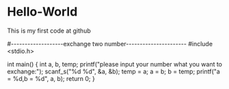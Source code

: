 # Hello-World
This is my first code at github

#-------------------exchange two number----------------------
#include <stdio.h>

int main() 
{ 
	int a, b, temp;
	printf("please input your number what you want to exchange:");
	scanf_s("%d %d", &a, &b); 
	temp = a; a = b; b = temp; 
	printf("a = %d,b = %d", a, b);
	return 0; 
}


